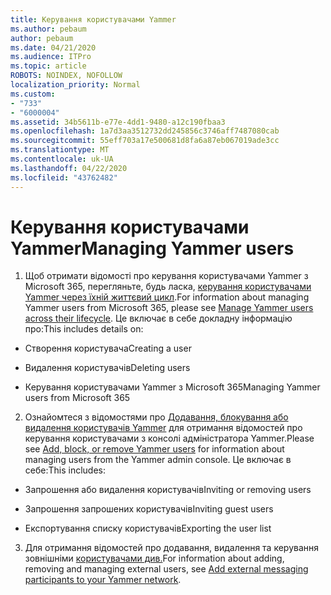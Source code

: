 ```yaml
---
title: Керування користувачами Yammer
ms.author: pebaum
author: pebaum
ms.date: 04/21/2020
ms.audience: ITPro
ms.topic: article
ROBOTS: NOINDEX, NOFOLLOW
localization_priority: Normal
ms.custom:
- "733"
- "6000004"
ms.assetid: 34b5611b-e77e-4dd1-9480-a12c190fbaa3
ms.openlocfilehash: 1a7d3aa3512732dd245856c3746aff7487080cab
ms.sourcegitcommit: 55eff703a17e500681d8fa6a87eb067019ade3cc
ms.translationtype: MT
ms.contentlocale: uk-UA
ms.lasthandoff: 04/22/2020
ms.locfileid: "43762482"
---
```

# <a name="managing-yammer-users"></a><span data-ttu-id="eceb5-102">Керування користувачами Yammer</span><span class="sxs-lookup"><span data-stu-id="eceb5-102">Managing Yammer users</span></span>

1. <span data-ttu-id="eceb5-103">Щоб отримати відомості про керування користувачами Yammer з Microsoft 365, перегляньте, будь ласка, [керування користувачами Yammer через їхній життєвий цикл](https://docs.microsoft.com/yammer/manage-yammer-users/manage-users-across-their-lifecycle).</span><span class="sxs-lookup"><span data-stu-id="eceb5-103">For information about managing Yammer users from Microsoft 365, please see [Manage Yammer users across their lifecycle](https://docs.microsoft.com/yammer/manage-yammer-users/manage-users-across-their-lifecycle).</span></span> <span data-ttu-id="eceb5-104">Це включає в себе докладну інформацію про:</span><span class="sxs-lookup"><span data-stu-id="eceb5-104">This includes details on:</span></span>

  - <span data-ttu-id="eceb5-105">Створення користувача</span><span class="sxs-lookup"><span data-stu-id="eceb5-105">Creating a user</span></span>

  - <span data-ttu-id="eceb5-106">Видалення користувачів</span><span class="sxs-lookup"><span data-stu-id="eceb5-106">Deleting users</span></span>

  - <span data-ttu-id="eceb5-107">Керування користувачами Yammer з Microsoft 365</span><span class="sxs-lookup"><span data-stu-id="eceb5-107">Managing Yammer users from Microsoft 365</span></span>

2. <span data-ttu-id="eceb5-108">Ознайомтеся з відомостями про [Додавання, блокування або видалення користувачів Yammer](https://alchemyportal.azurewebsites.net/Rule/ManageYammer%20users%20across%20their%20lifecycle%20from%20Office%20365) для отримання відомостей про керування користувачами з консолі адміністратора Yammer.</span><span class="sxs-lookup"><span data-stu-id="eceb5-108">Please see [Add, block, or remove Yammer users](https://alchemyportal.azurewebsites.net/Rule/ManageYammer%20users%20across%20their%20lifecycle%20from%20Office%20365) for information about managing users from the Yammer admin console.</span></span> <span data-ttu-id="eceb5-109">Це включає в себе:</span><span class="sxs-lookup"><span data-stu-id="eceb5-109">This includes:</span></span>

  - <span data-ttu-id="eceb5-110">Запрошення або видалення користувачів</span><span class="sxs-lookup"><span data-stu-id="eceb5-110">Inviting or removing users</span></span>

  - <span data-ttu-id="eceb5-111">Запрошення запрошених користувачів</span><span class="sxs-lookup"><span data-stu-id="eceb5-111">Inviting guest users</span></span>

  - <span data-ttu-id="eceb5-112">Експортування списку користувачів</span><span class="sxs-lookup"><span data-stu-id="eceb5-112">Exporting the user list</span></span>

3. <span data-ttu-id="eceb5-113">Для отримання відомостей про додавання, видалення та керування зовнішніми [користувачами див.](https://docs.microsoft.com/yammer/work-with-external-users/add-external-participants)</span><span class="sxs-lookup"><span data-stu-id="eceb5-113">For information about adding, removing and managing external users, see [Add external messaging participants to your Yammer network](https://docs.microsoft.com/yammer/work-with-external-users/add-external-participants).</span></span>
